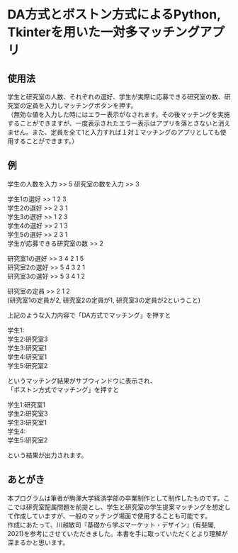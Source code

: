 # DA方式とボストン方式によるPython, Tkinterを用いた一対多マッチングアプリ
## 使用法
学生と研究室の人数、それぞれの選好、学生が実際に応募できる研究室の数、研究室の定員を入力しマッチングボタンを押す。  
（無効な値を入力した時にはエラー表示がなされます。その後マッチングを実施することができますが、一度表示されたエラー表示はアプリを落とさないと消えません。また、定員を全て1と入力すれば１対１マッチングのアプリとしても使用することができます。）

## 例
学生の人数を入力 >> 5 研究室の数を入力 >> 3  

学生1の選好 >> 1 2 3  
学生2の選好 >> 2 3 1  
学生3の選好 >> 1 2 3  
学生4の選好 >> 2 1 3  
学生5の選好 >> 2 3 1  
学生が応募できる研究室の数 >> 2

研究室1の選好 >> 3 4 2 1 5  
研究室2の選好 >> 5 4 3 2 1  
研究室3の選好 >> 5 3 4 1 2  

研究室の定員 >> 2 1 2  
(研究室1の定員が2, 研究室2の定員が1, 研究室3の定員が2ということ)  

上記のような入力内容で「DA方式でマッチング」を押すと  

学生1:  
学生2:研究室3  
学生3:研究室1  
学生4:研究室1  
学生5:研究室2  

というマッチング結果がサブウィンドウに表示され、  
「ボストン方式でマッチング」を押すと  

学生1:研究室1  
学生2:研究室3  
学生3:研究室1  
学生4:  
学生5:研究室2  

という結果が出力されます。  

## あとがき
本プログラムは筆者が駒澤大学経済学部の卒業制作として制作したものです。ここでは研究室配属問題を前提とし、学生と研究室の学生提案マッチングを想定して作成していますが、一般のマッチング場面で使用することも可能です。  
作成にあたって、川越敏司『基礎から学ぶマーケット・デザイン』(有斐閣, 2021)を参考にさせていただきました。本書を手に取っていただくとより理解が深まるかと思います。
